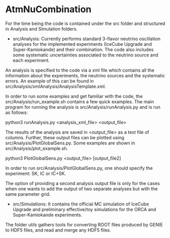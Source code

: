 # AtmNuCombination

For the time being the code is contained under the src folder and structured in Analysis and Simulation folders.

- src/Analysis: Currently performs standard 3-flavor neutrino oscillation analyses for the implemented experiments (IceCube Upgrade and Super-Kamiokande) and their combination. The code also includes some systematic uncertainties associated to the neutrino source and each experiment. 

An analysis is specified to the code via a xml file which contains all the information about the experiments, the neutrino sources and the systematic errors. An example of this can be found in src/Analysis/xmlAnalysis/AnalysisTemplate.xml.

In order to run some examples and get familiar with the code, the src/Analysis/run_example.sh contains a few quick examples. The main program for running the analysis is src/Analysis/runAnalysis.py and is run as follows:

python3 runAnalysis.py <analysis_xml_file> <output_file>

The results of the analysis are saved in <output_file> as a text file of columns. Further, these output files can be plotted using src/Analysis/PlotGlobalSens.py. Some examples are shown in src/Analysis/plot_example.sh.

python3 PlotGlobalSens.py <experiment> <output_file> [output_file2]


In order to run src/Analysis/PlotGlobalSens.py, one should specify the experiment: SK, IC or IC+SK.

The option of providing a second analysis output file is only for the cases when one wants to add the output of two separate analyses but with the same parameter grid.

- src/Simulations: It contains the official MC simulation of IceCube Upgrade and preliminary effective/toy simulations for the ORCA and Super-Kamiokande experiments.


The folder utils gathers tools for converting ROOT files produced by GENIE to HDF5 files, and read and merge any HDF5 files.